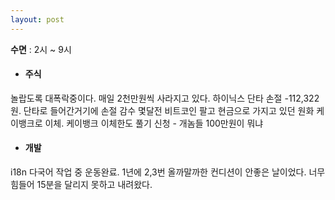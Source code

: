 ```yaml
---
layout: post
---
```

**수면** : 2시 ~ 9시
* #### 주식
놀랍도록 대폭락중이다. 매일 2천만원씩 사라지고 있다.
하이닉스 단타 손절 -112,322원. 단타로 들어간거기에 손절 감수
몇달전 비트코인 팔고 현금으로 가지고 있던 원화 케이뱅크로 이체. 케이뱅크 이체한도 풀기 신청 - 개놈들 100만원이 뭐냐
* #### 개발
i18n 다국어 작업 중
운동완료. 1년에 2,3번 올까말까한 컨디션이 안좋은 날이었다. 너무 힘들어 15분을 달리지 못하고 내려왔다.